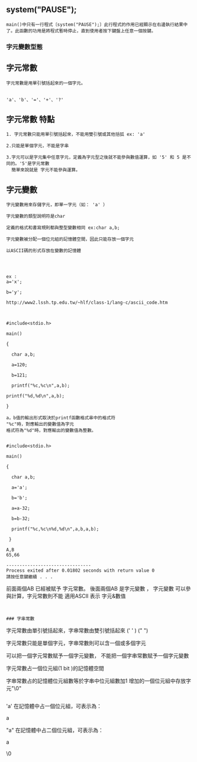 ##  system("PAUSE");

```
main()中只有一行程式〔system("PAUSE");〕此行程式的作用已經顯示在右邊執行結果中了。此函數的功用是將程式暫時停止，直到使用者按下鍵盤上任意一個按鍵。
```
### 字元變數型態 
## 字元常數


```
字元常數是用單引號括起來的一個字元。


'a'、'b'、'='、'+'、'?'

```
## 字元常數 特點

```
1. 字元常數只能用單引號括起來，不能用雙引號或其他括弧 ex: 'a'

2.只能是單個字元，不能是字串

3.字元可以是字元集中任意字元，定義為字元型之後就不能參與數值運算，如 '5' 和 5 是不同的。'5'是字元常數
  簡單來說就是 字元不能參與運算。

```
## 字元變數
```
字元變數用來存儲字元，即單一字元（如： 'a' ）

字元變數的類型說明符是char

定義的格式和書寫規則都與整型變數相同 ex:char a,b;
```
```
字元變數被分配一個位元組的記憶體空間，因此只能存放一個字元

以ASCII碼的形式存放在變數的記憶體




ex : 
a='x';

b='y';  

http://www2.lssh.tp.edu.tw/~hlf/class-1/lang-c/ascii_code.htm
```




```


#include<stdio.h>

main()

{

  char a,b;

  a=120;

  b=121;

  printf("%c,%c\n",a,b);

printf("%d,%d\n",a,b);

}

```
```
a，b值的輸出形式取決於printf函數格式串中的格式符 
"%c"時，對應輸出的變數值為字元
格式符為"%d"時，對應輸出的變數值為整數。
```

```

#include<stdio.h>

main()

{

  char a,b;

  a='a';

  b='b';

  a=a-32;

  b=b-32;

  printf("%c,%c\n%d,%d\n",a,b,a,b);

 }

```
```
A,B
65,66

--------------------------------
Process exited after 0.01802 seconds with return value 0
請按任意鍵繼續 . . .

```
前面兩個AB 已經被賦予 字元常數。
後面兩個AB 是字元變數 ， 字元變數 可以參與計算，字元常數則不能
適用ASCII 表示 字元&數值

```


### 字串常數
```
字元常數由單引號括起來，字串常數由雙引號括起來    (' ' )  (" ")

字元常數只能是單個字元，字串常數則可以含一個或多個字元


可以把一個字元常數賦予一個字元變數，
不能把一個字串常數賦予一個字元變數


字元常數占一個位元組(1 bit )的記憶體空間

字串常數占的記憶體位元組數等於字串中位元組數加1
增加的一個位元組中存放字元"\0"
```
```
'a' 在記憶體中占一個位元組，可表示為：

a




"a" 在記憶體中占二個位元組，可表示為：

a

\0
```
 
